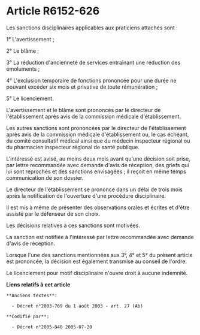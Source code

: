 # Article R6152-626

Les sanctions disciplinaires applicables aux praticiens attachés sont :

1° L'avertissement ;

2° Le blâme ;

3° La réduction d'ancienneté de services entraînant une réduction des émoluments ;

4° L'exclusion temporaire de fonctions prononcée pour une durée ne pouvant excéder six mois et privative de toute
rémunération ;

5° Le licenciement.

L'avertissement et le blâme sont prononcés par le directeur de l'établissement après avis de la commission médicale
d'établissement.

Les autres sanctions sont prononcées par le directeur de l'établissement après avis de la commission médicale d'établissement
ou, le cas échéant, du comité consultatif médical ainsi que du médecin inspecteur régional ou du pharmacien inspecteur
régional de santé publique.

L'intéressé est avisé, au moins deux mois avant qu'une décision soit prise, par lettre recommandée avec demande d'avis de
réception, des griefs qui lui sont reprochés et des sanctions envisagées ; il reçoit en même temps communication de son
dossier.

Le directeur de l'établissement se prononce dans un délai de trois mois après la notification de l'ouverture d'une procédure
disciplinaire.

Il est mis à même de présenter des observations orales et écrites et d'être assisté par le défenseur de son choix.

Les décisions relatives à ces sanctions sont motivées.

La sanction est notifiée à l'intéressé par lettre recommandée avec demande d'avis de réception.

Lorsque l'une des sanctions mentionnées aux 3°, 4° et 5° du présent article est prononcée, la décision est également
transmise au conseil de l'ordre.

Le licenciement pour motif disciplinaire n'ouvre droit à aucune indemnité.

**Liens relatifs à cet article**

	**Anciens textes**:

	  - Décret n°2003-769 du 1 août 2003 - art. 27 (Ab)

	**Codifié par**:

	  - Décret n°2005-840 2005-07-20
